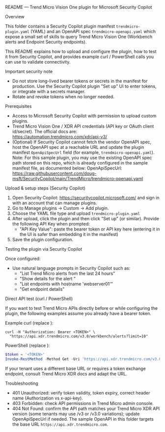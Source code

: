 README — Trend Micro Vision One plugin for Microsoft Security Copilot

Overview

This folder contains a Security Copilot plugin manifest `trendmicro-plugin.yaml` (YAML) and an OpenAPI spec `trendmicro-openapi.yaml` which expose a small set of skills to query Trend Micro Vision One (Workbench alerts and Endpoint Security endpoints).

This README explains how to upload and configure the plugin, how to test it from Security Copilot, and provides example curl / PowerShell calls you can use to validate connectivity.

Important security note

- Do not store long-lived bearer tokens or secrets in the manifest for production. Use the Security Copilot plugin "Set up" UI to enter tokens, or integrate with a secrets manager.
- Rotate and revoke tokens when no longer needed.

Prerequisites

- Access to Microsoft Security Copilot with permission to upload custom plugins.
- Trend Micro Vision One / XDR API credentials (API key or OAuth client id/secret). The official docs are: https://automation.trendmicro.com/xdr/api-v3/
 - (Optional) If Security Copilot cannot fetch the vendor OpenAPI spec, host the OpenAPI spec at a reachable URL and update the plugin manifest `OpenApiSpecUrl` field (for example, `trendmicro-openapi.yaml`).
  Note: For this sample plugin, you may use the existing OpenAPI spec path stored on this repo, which is already configured in the sample manifest file, as documented below:
  OpenApiSpecUrl: https://raw.githubusercontent.com/doug-msft/SecurityCopilot/main/TrendMicro/trendmicro-openapi.yaml 

Upload & setup steps (Security Copilot)

1. Open Security Copilot: https://securitycopilot.microsoft.com/ and sign in with an account that can manage plugins.
2. Go to Manage plugins -> Custom -> Add plugin.
3. Choose the YAML file type and upload `trendmicro-plugin.yaml` 
4. After upload, click the plugin and then click "Set up" (or similar). Provide the following API Key when prompted:
   - "API Key Value": paste the bearer token or API key here (entering it in the UI is safer than embedding it in the manifest)  
5. Save the plugin configuration.

Testing the plugin via Security Copilot

Once configured:
- Use natural language prompts in Security Copilot such as:
  - "List Trend Micro alerts from the last 24 hours"
  - "Show details for the alert <alertId>"
  - "List endpoints with hostname 'webserver01'"
  - "Get endpoint details"

Direct API test (curl / PowerShell)

If you want to test Trend Micro APIs directly before or while configuring the plugin, the following examples assume you already have a bearer token.

Example curl (replace <TOKEN>):

```
curl -H "Authorization: Bearer <TOKEN>" \
  "https://api.xdr.trendmicro.com/v3.0/workbench/alerts?limit=10"
```

PowerShell (replace <TOKEN>):

```powershell
$token = '<TOKEN>'
Invoke-RestMethod -Method Get -Uri 'https://api.xdr.trendmicro.com/v3.0/workbench/alerts?limit=10' -Headers @{ Authorization = "Bearer $token" }
```

If your tenant uses a different base URL or requires a token exchange endpoint, consult Trend Micro XDR docs and adapt the URL.

Troubleshooting

- 401 Unauthorized: verify token validity, token expiry, correct header name (Authorization vs x-api-key).
- 403 Forbidden: check API permissions in Trend Micro admin console.
- 404 Not Found: confirm the API path matches your Trend Micro XDR API version (some tenants may use /v3 or /v3.0 variations); update OpenApiSpecUrl if needed. The sample OpenAPI in this folder targets the base URL `https://api.xdr.trendmicro.com`.



